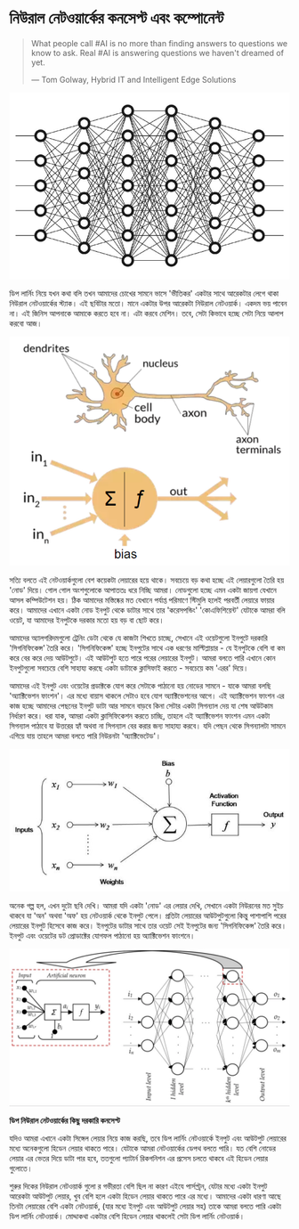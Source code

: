 # নিউরাল নেটওয়ার্কের কনসেপ্ট এবং কম্পোনেন্ট

> What people call \#AI is no more than finding answers to questions we know to ask. Real \#AI is answering questions we haven't dreamed of yet.
>
> ― Tom Golway, Hybrid IT and Intelligent Edge Solutions

![&#x99A;&#x9BF;&#x9A4;&#x9CD;&#x9B0;: &#x9A1;&#x9BF;&#x9AA; &#x9A8;&#x9BF;&#x989;&#x9B0;&#x9BE;&#x9B2; &#x9A8;&#x9C7;&#x99F;&#x993;&#x9DF;&#x9BE;&#x9B0;&#x9CD;&#x995; ](../.gitbook/assets/11.jpeg)


ডিপ লার্নিং নিয়ে যখন কথা বলি তখন আমাদের চোখের সামনে ভাসে 'ভীতিকর' একটার সাথে আরেকটার লেগে থাকা নিউরাল নেটওয়ার্কের স্ট্যাক। এই ছবিটার মতো। মানে একটার উপর আরেকটা নিউরাল নেটওয়ার্ক। একদম ভয় পাবেন না। এই জিনিস আপনাকে আমাকে করতে হবে না। এটা করবে মেশিন। তবে, সেটা কিভাবে হচ্ছে সেটা নিয়ে আলাপ করবো আজ। 

![&#x99A;&#x9BF;&#x9A4;&#x9CD;&#x9B0;: &#x9AE;&#x9B8;&#x9CD;&#x9A4;&#x9BF;&#x9B7;&#x9CD;&#x995;&#x9C7;&#x9B0; &#x9A8;&#x9BF;&#x989;&#x9B0;&#x9A8; &#x9B8;&#x999;&#x9CD;&#x997;&#x9C7; &#x98F;&#x995;&#x99F;&#x9BE; &#x9A1;&#x9BF;&#x9AA; &#x9A8;&#x9BF;&#x989;&#x9B0;&#x9BE;&#x9B2; &#x9A8;&#x9C7;&#x99F;&#x993;&#x9DF;&#x9BE;&#x9B0;&#x9CD;&#x995;&#x9C7;&#x9B0; &#x98F;&#x995;&#x99F;&#x9BE; &#x9A8;&#x9BF;&#x989;&#x9B0;&#x9A8; ](../.gitbook/assets/32.png)

সত্যি বলতে এই নেটওয়ার্কগুলো বেশ কয়েকটা লেয়ারের হয়ে থাকে। সবচেয়ে বড় কথা হচ্ছে এই লেয়ারগুলো তৈরি হয় 'নোড' দিয়ে। গোল গোল অংশগুলোকে আপাততঃ ধরে নিচ্ছি আমরা। নোডগুলো হচ্ছে এমন একটা জায়গা যেখানে আসল কম্পিউটেশন হয়। ঠিক আমাদের মস্তিষ্কের মত যেখানে পর্যাপ্ত পরিমাণে স্টিমুলি হলেই পরবর্তী লেয়ারে ফায়ার করে। আমাদের এখানে একটা নোড ইনপুট থেকে ডাটার সাথে তার 'করেসপন্ডিং' 'কোএফিশিয়েন্ট' যেটাকে আমরা বলি ওয়েট, যা আমাদের ইনপুটকে দরকার মতো হয় বড় বা ছোট করে।


আমাদের অ্যালগরিদমগুলো ট্রেনিং ডেটা থেকে যে কাজটা শিখতে চাচ্ছে, সেখানে এই ওয়েটগুলো ইনপুটে দরকারি 'সিগনিফিকেন্স' তৈরি করে। 'সিগনিফিকেন্স' হচ্ছে ইনপুটের সাথে এক ধরণের মাল্টিপ্লায়ার - যে ইনপুটকে বেশি বা কম করে বের করে দেয় আউটপুটে। এই আউটপুট হতে পারে পরের লেয়ারের ইনপুট। আমরা বলতে পারি এখানে কোন ইনপুটগুলো সবচেয়ে বেশি সাহায্য করছে একটা ডাটাকে ক্লাসিফাই করতে - সবচেয়ে কম 'এরর' দিয়ে। 

আমাদের এই ইনপুট এবং ওয়েটের প্রডাক্টকে যোগ করে সেটাকে পাঠানো হয় নোডের সামনে - যাকে আমরা বলছি 'অ্যাক্টিভেশন ফাংশন'। এর মধ্যে বায়াস থাকলে সেটাও হবে যোগ অ্যাক্টিভেশনের আগে। এই অ্যাক্টিভেশন ফাংশন এর কাজ হচ্ছে আমাদের পেছনের ইনপুট ডাটা আর সামনে বাড়বে কিনা সেটার একটা সিগন্যাল দেয় যা শেষ আউটকাম নির্ধারণ করে। ধরা যাক, আমরা একটা ক্লাসিফিকেশন করতে চাচ্ছি, তাহলে এই অ্যাক্টিভেশন ফাংশন এমন একটা সিগন্যাল পাঠাবে যা উত্তরের হ্যাঁ অথবা না সিগন্যাল বের করার জন্য সাহায্য করবে। যদি পেছন থেকে সিগন্যালটা সামনে এগিয়ে যায় তাহলে আমরা বলতে পারি নিউরনটা 'অ্যাক্টিভেটেড'।

![&#x99A;&#x9BF;&#x9A4;&#x9CD;&#x9B0;&#x983; &#x9B8;&#x9AC; &#x9AF;&#x9CB;&#x997;&#x9AB;&#x9B2; \(&#x9AC;&#x9BE;&#x9DF;&#x9BE;&#x9B8; &#x9B8;&#x9B9;\) + &#x985;&#x9CD;&#x9AF;&#x9BE;&#x995;&#x9CD;&#x99F;&#x9BF;&#x9AD;&#x9C7;&#x9B6;&#x9A8; &#x9B9;&#x99A;&#x9CD;&#x99B;&#x9C7; &#x98F;&#x995;&#x99F;&#x9BE; &#x9A8;&#x9BF;&#x989;&#x9B0;&#x9A8;&#x9C7; ](../.gitbook/assets/211.jpeg)


অনেক গল্প হল, এখন দুটো ছবি দেখি। আমরা যদি একটা 'নোড' এর লেয়ার দেখি, সেখানে একটা নিউরনের মত সুইচ থাকবে যা 'অন' অথবা 'অফ' হয় নেটওয়ার্ক থেকে ইনপুট পেলে। প্রতিটা লেয়ারের আউটপুটগুলো কিন্তু পাশাপাশি পরের লেয়ারের ইনপুট হিসেবে কাজ করে। ইনপুটের ডাটার সাথে তার ওয়েট সেই ইনপুটের জন্য 'সিগনিফিকেন্স' তৈরি করে। ইনপুট এবং ওয়েটের ডট প্রোডাক্টের যোগফল পাঠানো হয় অ্যাক্টিভেশন ফাংশনে।

![&#x99A;&#x9BF;&#x9A4;&#x9CD;&#x9B0;&#x983; &#x995;&#x9BF;&#x9AD;&#x9BE;&#x9AC;&#x9C7; &#x98F;&#x995;&#x9C7;&#x995;&#x99F;&#x9BE; &#x9A8;&#x9BF;&#x989;&#x9B0;&#x9A8; &#x9AC;&#x9BF;&#x9AD;&#x9BF;&#x9A8;&#x9CD;&#x9A8; &#x9B2;&#x9C7;&#x9DF;&#x9BE;&#x9B0;&#x9C7; &#x995;&#x9BE;&#x99C; &#x995;&#x9B0;&#x99B;&#x9C7; ](../.gitbook/assets/61.PNG)


**ডিপ নিউরাল নেটওয়ার্কের কিছু দরকারি কনসেপ্ট**


যদিও আমরা এখানে একটা সিঙ্গেল লেয়ার নিয়ে কাজ করছি, তবে ডিপ লার্নিং নেটওয়ার্কে ইনপুট এবং আউটপুট লেয়ারের মধ্যে অনেকগুলো হিডেন লেয়ার থাকতে পারে। যেটাকে আমরা নেটওয়ার্কের ডেপথ বলতে পারি। যত বেশি নোডের লেয়ার এর ভেতর দিয়ে ডাটা পার হবে, ততগুলো প্যাটার্ন রিকগনিশন এর প্রসেস চলতে থাকবে এই হিডেন লেয়ার গুলোতে।


শুরুর দিকের নিউরাল নেটওয়ার্ক গুলো র গভীরতা বেশি ছিল না কারণ এইযে পার্সপ্ট্রন, যেটার মধ্যে একটা ইনপুট আরেকটা আউটপুট লেয়ার, খুব বেশি হলে একটা হিডেন লেয়ার থাকতে পারে এর মধ্যে। আমাদের একটা ধারণা আছে তিনটা লেয়ারের বেশি একটা নেটওয়ার্ক, \(যার মধ্যে ইনপুট এবং আউটপুট লেয়ার সহ\) তাকে আমরা বলতে পারি একটা ডিপ লার্নিং নেটওয়ার্ক। মোদ্দাকথা একটার বেশি হিডেন লেয়ার থাকলেই সেটা ডিপ লার্নিং নেটওয়ার্ক।



